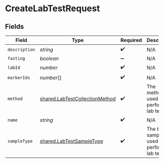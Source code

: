 # CreateLabTestRequest


## Fields

| Field                                                                                   | Type                                                                                    | Required                                                                                | Description                                                                             |
| --------------------------------------------------------------------------------------- | --------------------------------------------------------------------------------------- | --------------------------------------------------------------------------------------- | --------------------------------------------------------------------------------------- |
| `description`                                                                           | *string*                                                                                | :heavy_check_mark:                                                                      | N/A                                                                                     |
| `fasting`                                                                               | *boolean*                                                                               | :heavy_minus_sign:                                                                      | N/A                                                                                     |
| `labId`                                                                                 | *number*                                                                                | :heavy_check_mark:                                                                      | N/A                                                                                     |
| `markerIds`                                                                             | *number*[]                                                                              | :heavy_check_mark:                                                                      | N/A                                                                                     |
| `method`                                                                                | [shared.LabTestCollectionMethod](../../../sdk/models/shared/labtestcollectionmethod.md) | :heavy_check_mark:                                                                      | The method used to perform a lab test.                                                  |
| `name`                                                                                  | *string*                                                                                | :heavy_check_mark:                                                                      | N/A                                                                                     |
| `sampleType`                                                                            | [shared.LabTestSampleType](../../../sdk/models/shared/labtestsampletype.md)             | :heavy_check_mark:                                                                      | The type of sample used to perform a lab test.                                          |